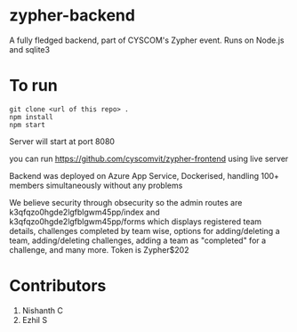 # zypher-backend

A fully fledged backend, part of CYSCOM's Zypher event. Runs on Node.js and sqlite3

# To run

```
git clone <url of this repo> .
npm install
npm start
```

Server will start at port 8080

you can run https://github.com/cyscomvit/zypher-frontend using live server

Backend was deployed on Azure App Service, Dockerised, handling 100+ members simultaneously without any problems

We believe security through obsecurity so the admin routes are k3qfqzo0hgde2lgfblgwm45pp/index and k3qfqzo0hgde2lgfblgwm45pp/forms which displays registered team details, challenges completed by team wise, options for adding/deleting a team, adding/deleting challenges, adding a team as "completed" for a challenge, and many more. Token is Zypher$202

# Contributors

1. Nishanth C
2. Ezhil S

